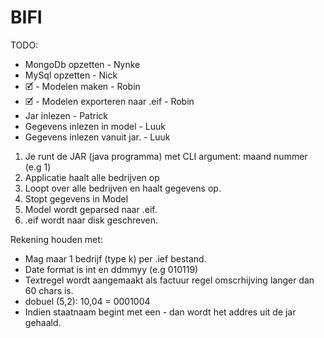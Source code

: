 # BIFI

TODO:
* MongoDb opzetten - Nynke
* MySql opzetten - Nick
* 🗹 - Modelen maken - Robin
* 🗹 - Modelen exporteren naar .eif - Robin
* Jar inlezen - Patrick
* Gegevens inlezen in model - Luuk
* Gegevens inlezen vanuit jar. - Luuk


1. Je runt de JAR (java programma) met CLI argument: maand nummer (e.g 1)
2. Applicatie haalt alle bedrijven op
3. Loopt over alle bedrijven en haalt gegevens op.
4. Stopt gegevens in Model
5. Model wordt geparsed naar .eif.
6. .eif wordt naar disk geschreven.


Rekening houden met:
* Mag maar 1 bedrijf (type k) per .ief bestand.
* Date format is int en ddmmyy (e.g 010119)
* Textregel wordt aangemaakt als factuur regel omscrhijving langer dan 60 chars is.
* dobuel (5,2): 10,04 = 0001004
* Indien staatnaam begint met een - dan wordt het addres uit de jar gehaald.
